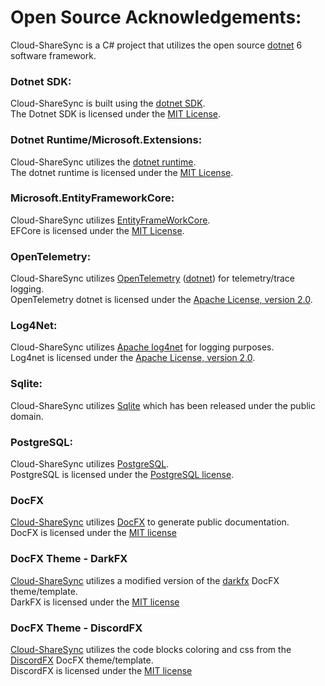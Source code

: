 # Open Source Acknowledgements:
Cloud-ShareSync is a C# project that utilizes the open source [dotnet](https://dotnet.microsoft.com) 6 software framework.  

### Dotnet SDK:
Cloud-ShareSync is built using the [dotnet SDK](https://github.com/dotnet/sdk).  
The Dotnet SDK is licensed under the [MIT License](https://github.com/dotnet/sdk/blob/main/LICENSE.TXT).  

### Dotnet Runtime/Microsoft.Extensions:
Cloud-ShareSync utilizes the [dotnet runtime](https://github.com/dotnet/runtime).  
The dotnet runtime is licensed under the [MIT License](https://github.com/dotnet/runtime/blob/main/LICENSE.TXT).  

### Microsoft.EntityFrameworkCore:
Cloud-ShareSync utilizes [EntityFrameWorkCore](https://github.com/dotnet/efcore).  
EFCore is licensed under the [MIT License](https://github.com/dotnet/efcore/blob/main/LICENSE.txt).  

### OpenTelemetry:
Cloud-ShareSync utilizes [OpenTelemetry](https://opentelemetry.io) ([dotnet](https://github.com/open-telemetry/opentelemetry-dotnet)) for telemetry/trace logging.  
OpenTelemetry dotnet is licensed under the [Apache License, version 2.0](https://github.com/open-telemetry/opentelemetry-dotnet/blob/main/LICENSE).  

### Log4Net:
Cloud-ShareSync utilizes [Apache log4net](https://logging.apache.org/log4net/) for logging purposes.  
Log4net is licensed under the [Apache License, version 2.0](https://www.apache.org/licenses/LICENSE-2.0).  

### Sqlite:
Cloud-ShareSync utilizes [Sqlite](https://www.sqlite.org) which has been released under the public domain.  

### PostgreSQL:
Cloud-ShareSync utilizes [PostgreSQL](https://www.postgresql.org).  
PostgreSQL is licensed under the [PostgreSQL license](https://www.postgresql.org/about/licence/).  

### DocFX
[Cloud-ShareSync](https://docs.Cloud-ShareSync.com) utilizes [DocFX](https://dotnet.github.io/docfx) to generate public documentation.  
DocFX is licensed under the [MIT license](https://github.com/dotnet/docfx/blob/main/LICENSE)  

### DocFX Theme - DarkFX
[Cloud-ShareSync](https://docs.Cloud-ShareSync.com) utilizes a modified version of the [darkfx](https://github.com/steffen-wilke/darkfx) DocFX theme/template.  
DarkFX is licensed under the [MIT license](https://github.com/steffen-wilke/darkfx/blob/master/LICENSE)  

### DocFX Theme - DiscordFX
[Cloud-ShareSync](https://docs.Cloud-ShareSync.com) utilizes the code blocks coloring and css from the [DiscordFX](https://github.com/steffen-wilke/darkfx) DocFX theme/template.  
DiscordFX is licensed under the [MIT license](https://github.com/jbltx/DiscordFX/blob/master/LICENSE)  
